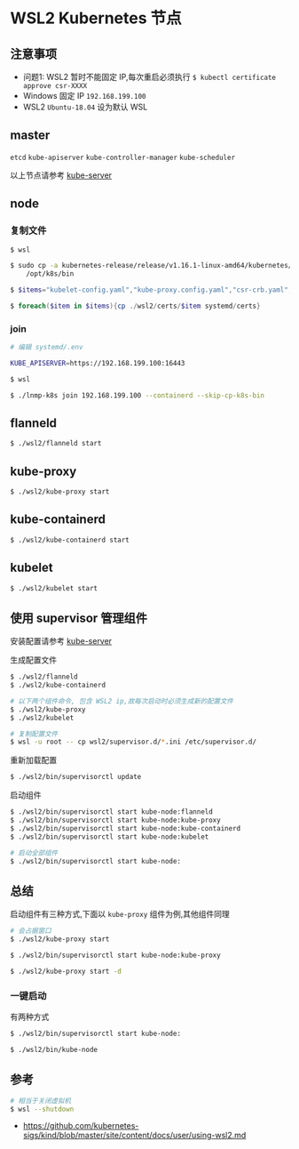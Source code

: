 # WSL2 Kubernetes 节点

## 注意事项

* 问题1: WSL2 暂时不能固定 IP,每次重启必须执行 `$ kubectl certificate approve csr-XXXX`
* Windows 固定 IP `192.168.199.100`
* WSL2 `Ubuntu-18.04` 设为默认 WSL

## master

`etcd` `kube-apiserver` `kube-controller-manager` `kube-scheduler`

以上节点请参考 [kube-server](README.SERVER.md)

## node

### 复制文件

```bash
$ wsl

$ sudo cp -a kubernetes-release/release/v1.16.1-linux-amd64/kubernetes/server/bin/kube{-proxy,ctl,let,adm} \
    /opt/k8s/bin
```

```powershell
$ $items="kubelet-config.yaml","kube-proxy.config.yaml","csr-crb.yaml","kubectl.kubeconfig","kube-proxy.kubeconfig","flanneld.pem","flanneld-key.pem"

$ foreach($item in $items){cp ./wsl2/certs/$item systemd/certs}
```

### join

```bash
# 编辑 systemd/.env

KUBE_APISERVER=https://192.168.199.100:16443

$ wsl

$ ./lnmp-k8s join 192.168.199.100 --containerd --skip-cp-k8s-bin
```

## flanneld

```bash
$ ./wsl2/flanneld start
```

## kube-proxy

```bash
$ ./wsl2/kube-proxy start
```

## kube-containerd

```bash
$ ./wsl2/kube-containerd start
```

## kubelet

```bash
$ ./wsl2/kubelet start
```

## 使用 supervisor 管理组件

安装配置请参考 [kube-server](README.SERVER.md)

生成配置文件

```bash
$ ./wsl2/flanneld
$ ./wsl2/kube-containerd

# 以下两个组件命令, 包含 WSL2 ip,故每次启动时必须生成新的配置文件
$ ./wsl2/kube-proxy
$ ./wsl2/kubelet

# 复制配置文件
$ wsl -u root -- cp wsl2/supervisor.d/*.ini /etc/supervisor.d/
```

重新加载配置

```bash
$ ./wsl2/bin/supervisorctl update
```

启动组件

```bash
$ ./wsl2/bin/supervisorctl start kube-node:flanneld
$ ./wsl2/bin/supervisorctl start kube-node:kube-proxy
$ ./wsl2/bin/supervisorctl start kube-node:kube-containerd
$ ./wsl2/bin/supervisorctl start kube-node:kubelet

# 启动全部组件
$ ./wsl2/bin/supervisorctl start kube-node:
```

## 总结

启动组件有三种方式,下面以 `kube-proxy` 组件为例,其他组件同理

```bash
# 会占据窗口
$ ./wsl2/kube-proxy start
```

```bash
$ ./wsl2/bin/supervisorctl start kube-node:kube-proxy
```

```bash
$ ./wsl2/kube-proxy start -d
```

### 一键启动

有两种方式

```bash
$ ./wsl2/bin/supervisorctl start kube-node:
```

```bash
$ ./wsl2/bin/kube-node
```

## 参考

```bash
# 相当于关闭虚拟机
$ wsl --shutdown
```

* https://github.com/kubernetes-sigs/kind/blob/master/site/content/docs/user/using-wsl2.md
